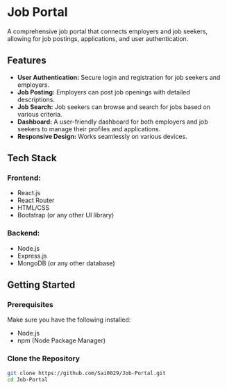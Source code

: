 # Job Portal

A comprehensive job portal that connects employers and job seekers, allowing for job postings, applications, and user authentication.

## Features
- **User Authentication:** Secure login and registration for job seekers and employers.
- **Job Posting:** Employers can post job openings with detailed descriptions.
- **Job Search:** Job seekers can browse and search for jobs based on various criteria.
- **Dashboard:** A user-friendly dashboard for both employers and job seekers to manage their profiles and applications.
- **Responsive Design:** Works seamlessly on various devices.

## Tech Stack
### Frontend:
- React.js
- React Router
- HTML/CSS
- Bootstrap (or any other UI library)

### Backend:
- Node.js
- Express.js
- MongoDB (or any other database)

## Getting Started

### Prerequisites
Make sure you have the following installed:
- Node.js
- npm (Node Package Manager)

### Clone the Repository
```bash
git clone https://github.com/Sai0029/Job-Portal.git
cd Job-Portal
